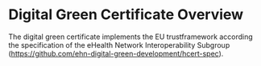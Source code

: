 # Digital Green Certificate  Overview

The digital green certificate implements the EU trustframework according the specification of the eHealth Network Interoperability Subgroup (https://github.com/ehn-digital-green-development/hcert-spec). 
